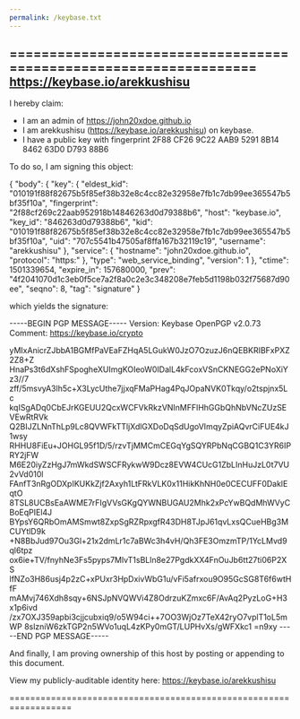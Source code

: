 ```yaml
---
permalink: /keybase.txt
---
```

==================================================================
https://keybase.io/arekkushisu
--------------------------------------------------------------------

I hereby claim:

  * I am an admin of https://john20xdoe.github.io
  * I am arekkushisu (https://keybase.io/arekkushisu) on keybase.
  * I have a public key with fingerprint 2F88 CF26 9C22 AAB9 5291  8B14 8462 63D0 D793 88B6

To do so, I am signing this object:

{
  "body": {
    "key": {
      "eldest_kid": "010191f88f82675b5f85ef38b32e8c4cc82e32958e7fb1c7db99ee365547b5bf35f10a",
      "fingerprint": "2f88cf269c22aab952918b14846263d0d79388b6",
      "host": "keybase.io",
      "key_id": "846263d0d79388b6",
      "kid": "010191f88f82675b5f85ef38b32e8c4cc82e32958e7fb1c7db99ee365547b5bf35f10a",
      "uid": "707c5541b47505af8ffa167b32119c19",
      "username": "arekkushisu"
    },
    "service": {
      "hostname": "john20xdoe.github.io",
      "protocol": "https:"
    },
    "type": "web_service_binding",
    "version": 1
  },
  "ctime": 1501339654,
  "expire_in": 157680000,
  "prev": "4f2041070d1c3eb0f5ce7a2f8a0c2e3c348208e7feb5d1198b032f75687d90ee",
  "seqno": 8,
  "tag": "signature"
}

which yields the signature:

-----BEGIN PGP MESSAGE-----
Version: Keybase OpenPGP v2.0.73
Comment: https://keybase.io/crypto

yMIxAnicrZJbbA1BGMfPaVEaFZHqA5LGukW0JzO7OzuzJ6nQEBKRIBFxPXZ2Z8+Z
HnaPs3t6dXshFSpogheXUImgKOIeoW0IDalL4kFcoxVSnCKNEGG2ePNoXiYz3//7
zff/5msvyA3lh5c+X3LycUthe7jjxqFMaPHag4PqJOpaNVK0Tkqy/o2tspjnx5Lc
kqISgADq0CbEJrKGEUU2QcxWCFVkRkzVNInMFFlHhGGbQhNbVNcZUzSEVEwRtRVk
Q2BIJZLNnThLp9Lc8QVWFkTTljXdlGXDoDqSdUgoVImqyZpiAQvrCiFUE4kJ1wsy
RHHU8FiEu+JOHGL95f1D/5/rzvTjMMCmCEGqYgSQYRPbNqCGBQ1C3YR6IPRY2jFW
M6E20iyZzHgJ7mWkdSWSCFRykwW9Dcz8EVW4CUcG1ZbLInHuJzL0t7VU2vVd010l
FAnfT3nRgODXpIKUKkZjf2Axyh1LtFRkVLK0x11HikKhNH0e0CECUFF0DaklEqtO
8TSL8UCBsEaAWME7rFIgVVsGKgQYWNBUGAU2Mhk2xPcYwBQdMhWVyCBoEqPIEl4J
BYpsY6QRbOmAMSmwt8ZxpSgRZRpxgfR43DH8TJpJ61qvLxsQCueHBg3MCUYtlD9k
+N8BbJud97Ou3Gl+21x2dmLr1c7aBWc3h4vH/Qh3FE3OmzmTP/1YcLMvd9ql6tpz
ox6ie+TV/fnyhNe3Fs5pyps7MlvT1sBLln8e27PgdkXX4FnOuJb6tt27ti06P2XS
lfNZo3H86usj4p2zC+xPUxr3HpDxivWbG1u/vFi5afrxou9O95GcSG8T6f6wtHfF
mAMvj746Xdh8sqy+6NSJpNVQWVi4Z8OdrzuKZmxc6F/AvAq2PyzLoG+H3x1p6ivd
/zx7OXJ359apbi3cjjcubxiq9/o5W94ci++7OO3WjOz7TeX42ryO7vplT1oL5mWP
8slzniW6zkTGP2n5WVo1uqL4zKPy0mGT/LUPHvXs/gWFXkc1
=n9xy
-----END PGP MESSAGE-----

And finally, I am proving ownership of this host by posting or
appending to this document.

View my publicly-auditable identity here: https://keybase.io/arekkushisu

==================================================================

